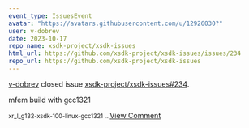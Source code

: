 ```yaml
---
event_type: IssuesEvent
avatar: "https://avatars.githubusercontent.com/u/12926030?"
user: v-dobrev
date: 2023-10-17
repo_name: xsdk-project/xsdk-issues
html_url: https://github.com/xsdk-project/xsdk-issues/issues/234
repo_url: https://github.com/xsdk-project/xsdk-issues
---
```


<a href='https://github.com/v-dobrev' target='_blank'>v-dobrev</a> closed issue <a href='https://github.com/xsdk-project/xsdk-issues/issues/234' target='_blank'>xsdk-project/xsdk-issues#234</a>.

<p>mfem build with gcc1321 </p><small> xr_l_g132-xsdk-100-linux-gcc1321 ...</small><a href='https://github.com/xsdk-project/xsdk-issues/issues/234' target='_blank'>View Comment</a>